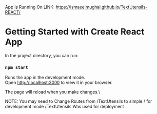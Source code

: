 App is Running On LINK: https://ismaeelmughal.github.io/TextUtensils-REACT/

# Getting Started with Create React App
In the project directory, you can run:

### `npm start`

Runs the app in the development mode.\
Open [http://localhost:3000](http://localhost:3000) to view it in your browser.

The page will reload when you make changes.\

NOTE: You may need to Change Routes from /TextUtensils to simple / for development mode /TextUtensils Was used for deployment
